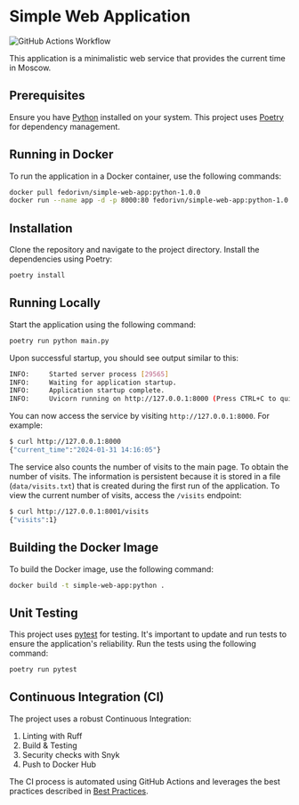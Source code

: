 # Simple Web Application

![GitHub Actions Workflow][workflow-badge]

[workflow-badge]: https://github.com/fedor-ivn/devops/actions/workflows/python.yml/badge.svg

This application is a minimalistic web service that provides the current time in
Moscow.

## Prerequisites

Ensure you have [Python](https://www.python.org/) installed on your system. This
project uses [Poetry](https://python-poetry.org/) for dependency management.

## Running in Docker

To run the application in a Docker container, use the following commands:

```bash
docker pull fedorivn/simple-web-app:python-1.0.0
docker run --name app -d -p 8000:80 fedorivn/simple-web-app:python-1.0.0
```

## Installation

Clone the repository and navigate to the project directory. Install the
dependencies using Poetry:

```bash
poetry install
```

## Running Locally

Start the application using the following command:

```bash
poetry run python main.py
```

Upon successful startup, you should see output similar to this:

```bash
INFO:     Started server process [29565]
INFO:     Waiting for application startup.
INFO:     Application startup complete.
INFO:     Uvicorn running on http://127.0.0.1:8000 (Press CTRL+C to quit)
```

You can now access the service by visiting `http://127.0.0.1:8000`. For example:

```bash
$ curl http://127.0.0.1:8000
{"current_time":"2024-01-31 14:16:05"}
```

The service also counts the number of visits to the main page. To obtain the
number of visits. The information is persistent because it is stored in a file
(`data/visits.txt`) that is created during the first run of the application. To
view the current number of visits, access the `/visits` endpoint:

```bash
$ curl http://127.0.0.1:8001/visits
{"visits":1}
```

## Building the Docker Image

To build the Docker image, use the following command:

```bash
docker build -t simple-web-app:python .
```

## Unit Testing

This project uses [pytest](https://docs.pytest.org/en/7.4.x/) for testing. It's
important to update and run tests to ensure the application's reliability. Run
the tests using the following command:

```bash
poetry run pytest
```

## Continuous Integration (CI)

The project uses a robust Continuous Integration:

1. Linting with Ruff
2. Build & Testing
3. Security checks with Snyk
4. Push to Docker Hub

The CI process is automated using GitHub Actions and leverages the best
practices described in [Best Practices][ci].

[ci]: ./CI.md
